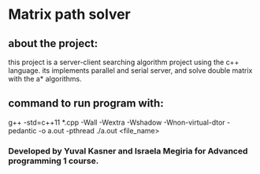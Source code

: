 # Matrix path solver

## about the project:
this project is a server-client searching algorithm project using the c++ language.
its implements parallel and serial server, and solve double matrix with the a* algorithms.

## command to run program with:
g++ -std=c++11  *.cpp  -Wall -Wextra -Wshadow -Wnon-virtual-dtor -pedantic -o a.out -pthread
./a.out <file_name>

### Developed by Yuval Kasner and Israela Megiria for Advanced programming 1 course.
